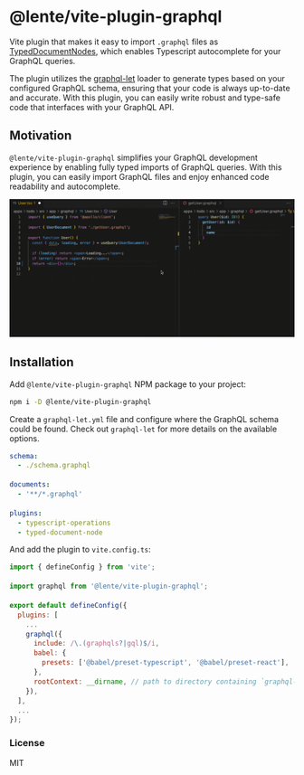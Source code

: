 # @lente/vite-plugin-graphql

Vite plugin that makes it easy to import `.graphql` files as [TypedDocumentNodes](https://github.com/dotansimha/graphql-typed-document-node), which enables Typescript autocomplete for your GraphQL queries.

The plugin utilizes the [graphql-let](https://github.com/piglovesyou/graphql-let) loader to generate types based on your configured GraphQL schema, ensuring that your code is always up-to-date and accurate. With this plugin, you can easily write robust and type-safe code that interfaces with your GraphQL API.

## Motivation

`@lente/vite-plugin-graphql` simplifies your GraphQL development experience by enabling fully typed imports of GraphQL queries. With this plugin, you can easily import GraphQL files and enjoy enhanced code readability and autocomplete.

![Importing graphql files](./import-graphql.gif 'Importing graphql files')

## Installation

Add `@lente/vite-plugin-graphql` NPM package to your project:

```bash
npm i -D @lente/vite-plugin-graphql
```

Create a `graphql-let.yml` file and configure where the GraphQL schema could be found. Check out `graphql-let` for more details on the available options.

```yml
schema:
  - ./schema.graphql

documents:
  - '**/*.graphql'

plugins:
  - typescript-operations
  - typed-document-node
```

And add the plugin to `vite.config.ts`:

```js
import { defineConfig } from 'vite';

import graphql from '@lente/vite-plugin-graphql';

export default defineConfig({
  plugins: [
    ...
    graphql({
      include: /\.(graphqls?|gql)$/i,
      babel: {
        presets: ['@babel/preset-typescript', '@babel/preset-react'],
      },
      rootContext: __dirname, // path to directory containing `graphql-let.yml`
    }),
  ],
  ...
});
```

### License

MIT

